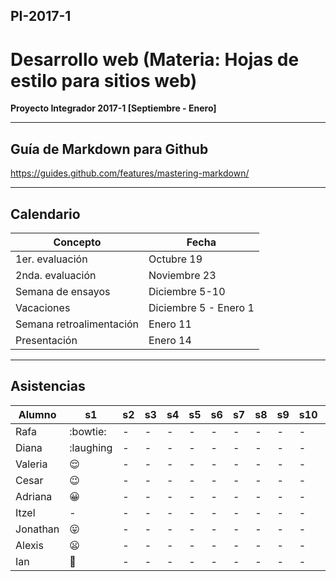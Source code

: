 ## PI-2017-1

# Desarrollo web (Materia: Hojas de estilo para sitios web)

**Proyecto Integrador 2017-1 [Septiembre - Enero]**

---

## Guía de Markdown para Github

<https://guides.github.com/features/mastering-markdown/>

---

## Calendario 

Concepto|Fecha
--------|--------
1er. evaluación|Octubre 19
2nda. evaluación|Noviembre 23
Semana de ensayos|Diciembre 5-10
Vacaciones|Diciembre 5 - Enero 1
Semana retroalimentación|Enero 11
Presentación|Enero 14

---

## Asistencias

Alumno|s1|s2|s3|s4|s5|s6|s7|s8|s9|s10|s11|s12|s13|s14|s15
--------|--------|--------|--------|--------|--------|--------|--------|--------|--------|--------|--------|--------|--------|--------|--------
Rafa|:bowtie:|-|-|-|-|-|-|-|-|-|-|-|-|-|-
Diana|:laughing|-|-|-|-|-|-|-|-|-|-|-|-|-|-
Valeria|:relieved:|-|-|-|-|-|-|-|-|-|-|-|-|-|-
Cesar|:wink:|-|-|-|-|-|-|-|-|-|-|-|-|-|-
Adriana|:grinning:|-|-|-|-|-|-|-|-|-|-|-|-|-|-
Itzel|-|-|-|-|-|-|-|-|-|-|-|-|-|-|-
Jonathan|:stuck_out_tongue:|-|-|-|-|-|-|-|-|-|-|-|-|-|-
Alexis|:frowning:|-|-|-|-|-|-|-|-|-|-|-|-|-|-
Ian|:grimacing:|-|-|-|-|-|-|-|-|-|-|-|-|-|-
